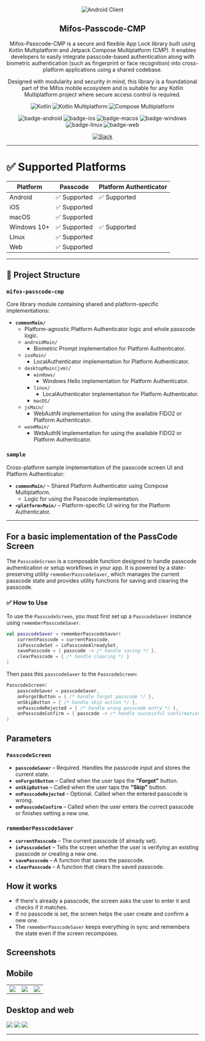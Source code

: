 <div align="center">
<img src="https://user-images.githubusercontent.com/37406965/51083189-d5dc3a80-173b-11e9-8ca0-28015e0893ac.png" alt="Android Client" />
	
## Mifos-Passcode-CMP

Mifos-Passcode-CMP is a secure and flexible App Lock library built using Kotlin Multiplatform and Jetpack Compose Multiplatform (CMP). It enables developers to easily integrate passcode-based authentication along with biometric authentication (such as fingerprint or face recognition) into cross-platform applications using a shared codebase.

Designed with modularity and security in mind, this library is a foundational part of the Mifos mobile ecosystem and is suitable for any Kotlin Multiplatform project where secure access control is required.


![Kotlin](https://img.shields.io/badge/Kotlin-7f52ff?style=flat-square&logo=kotlin&logoColor=white)
![Kotlin Multiplatform](https://img.shields.io/badge/Kotlin%20Multiplatform-4c8d3f?style=flat-square&logo=kotlin&logoColor=white)
![Compose Multiplatform](https://img.shields.io/badge/Jetpack%20Compose%20Multiplatform-000000?style=flat-square&logo=android&logoColor=white)

![badge-android](http://img.shields.io/badge/platform-android-6EDB8D.svg?style=flat)
![badge-ios](http://img.shields.io/badge/platform-ios-CDCDCD.svg?style=flat)
![badge-macos](https://img.shields.io/badge/platform-macos-CDCDCD)
![badge-windows](https://img.shields.io/badge/platform-windows-blue)
![badge-linux](https://img.shields.io/badge/platform-linux-orange)
![badge-web](http://img.shields.io/badge/platform-web-FDD835.svg?style=flat)

[![Slack](https://img.shields.io/badge/Slack-4A154B?style=flat-square&logo=slack&logoColor=white)](https://join.slack.com/t/mifos/shared_invite/zt-2wvi9t82t-DuSBdqdQVOY9fsqsLjkKPA)
</div>

---

# ✅ Supported Platforms

| Platform   | Passcode	      | Platform Authenticator |
|------------|----------------|------------------------|
| Android    | ✅ Supported   | ✅ Supported 
| iOS        | ✅ Supported   ||
| macOS      | ✅ Supported   ||
| Windows 10+| ✅ Supported   | ✅ Supported 
| Linux      | ✅ Supported   ||
| Web        | ✅ Supported   ||

---

## 📁 Project Structure

### `mifos-passcode-cmp`

Core library module containing shared and platform-specific implementations:

- **`commonMain/`**
	- Platform-agnostic Platform Authenticator logic and whole passcode logic.
  - `androidMain/`
  	- Biometric Prompt implementation for Platform Authenticator. 
  - `iosMain/`
  	- LocalAuthenticator implementation for Platform Authenticator. 
  - `desktopMain(jvm)/`
	- `windows/`
  		- Windows Hello implementation for Platform Authenticator.
   	- `linux/`
		- LocalAuthenticator implementation for Platform Authenticator.  
     - `macOS/`  
  - `jsMain/`
  	- WebAuthN implementation for using the available FIDO2 or Platform Authenticator.
  - `wasmMain/`
  	- WebAuthN implementation for using the available FIDO2 or Platform Authenticator.

### `sample`

Cross-platform sample implementation of the passcode screen UI and Platform Authenticator:

- **`commonMain/`** 
	– Shared Platform Authenticator using Compose Multiplatform.
	- Logic for using the Passcode implementation.
- **`<platform>Main/`** 
	– Platform-specific UI wiring for the Platform Authenticator.

---

## For a basic implementation of the PassCode Screen
The `PasscodeScreen` is a composable function designed to handle passcode authentication or setup workflows in your app. It is powered by a state-preserving utility `rememberPasscodeSaver`, which manages the current passcode state and provides utility functions for saving and clearing the passcode.

### ✅ How to Use

To use the `PasscodeScreen`, you must first set up a `PasscodeSaver` instance using `rememberPasscodeSaver`.

```kotlin
val passcodeSaver = rememberPasscodeSaver(
    currentPasscode = currentPasscode,
    isPasscodeSet = isPasscodeAlreadySet,
    savePasscode = { passcode -> /* handle saving */ },
    clearPasscode = { /* handle clearing */ }
)
```
Then pass this `passcodeSaver` to the `PasscodeScreen`:

```kotlin
PasscodeScreen(
    passcodeSaver = passcodeSaver,
    onForgotButton = { /* handle forgot passcode */ },
    onSkipButton = { /* handle skip action */ },
    onPasscodeRejected = { /* handle wrong passcode entry */ },
    onPasscodeConfirm = { passcode -> /* handle successful confirmation */ }
)
```
## Parameters

### `PasscodeScreen`

- **`passcodeSaver`** – Required. Handles the passcode input and stores the current state.
- **`onForgotButton`** – Called when the user taps the **"Forgot"** button.
- **`onSkipButton`** – Called when the user taps the **"Skip"** button.
- **`onPasscodeRejected`** – Optional. Called when the entered passcode is wrong.
- **`onPasscodeConfirm`** – Called when the user enters the correct passcode or finishes setting a new one.

### `rememberPasscodeSaver`

- **`currentPasscode`** – The current passcode (if already set).
- **`isPasscodeSet`** – Tells the screen whether the user is verifying an existing passcode or creating a new one.
- **`savePasscode`** – A function that saves the passcode.
- **`clearPasscode`** – A function that clears the saved passcode.

## How it works

- If there's already a passcode, the screen asks the user to enter it and checks if it matches.
- If no passcode is set, the screen helps the user create and confirm a new one.
- The `rememberPasscodeSaver` keeps everything in sync and remembers the state even if the screen recomposes.

## Screenshots

## Mobile
|                                       |                                       |                                       |
|:-------------------------------------:|:-------------------------------------:|:-------------------------------------:|
|<img src=https://github.com/user-attachments/assets/d494e916-c5b7-41e8-b6c7-65417faab75d />| <img src= https://github.com/user-attachments/assets/d8624573-480d-450c-9123-1d694743a49d />|<img src= https://github.com/user-attachments/assets/fd456192-525d-4bae-81ca-25873ea73d1d />|

## Desktop and web

<img src = https://github.com/user-attachments/assets/e95c9056-b512-47c3-94aa-f0d5f7121b5e />
<img src = https://github.com/user-attachments/assets/82e83b54-207c-4418-b5b7-e058ac51a0ab />
<img src = https://github.com/user-attachments/assets/abf004af-0343-46ea-a7ac-e3dc14b8bddf />


---
